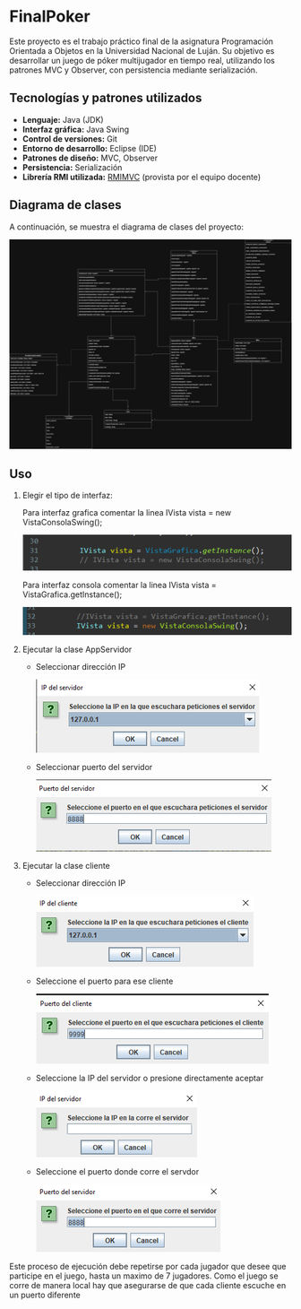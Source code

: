 # FinalPoker

Este proyecto es el trabajo práctico final de la asignatura Programación Orientada a Objetos en la Universidad Nacional de Luján. Su objetivo es desarrollar un juego de póker multijugador en tiempo real, utilizando los patrones MVC y Observer, con persistencia mediante serialización.

## Tecnologías y patrones utilizados

- **Lenguaje:** Java (JDK)
- **Interfaz gráfica:** Java Swing
- **Control de versiones:** Git
- **Entorno de desarrollo:** Eclipse (IDE)
- **Patrones de diseño:** MVC, Observer
- **Persistencia:** Serialización
- **Librería RMI utilizada:** [RMIMVC](https://github.com/federicoradeljak/libreria-rmimvc) (provista por el equipo docente)

## Diagrama de clases

A continuación, se muestra el diagrama de clases del proyecto:

![Diagrama de Clases](Diagrama.jpg)

## Uso

1. Elegir el tipo de interfaz:

   Para interfaz grafica comentar la linea IVista vista = new VistaConsolaSwing();

   ![Image](https://github.com/AlumnoProgAux/imagenes/blob/main/SeleccionInterfazGrafica.png)

     Para interfaz consola comentar la linea IVista vista = VistaGrafica.getInstance();

   ![Image](https://github.com/AlumnoProgAux/imagenes/blob/main/SeleccionInterfazConsola.png)

        
2. Ejecutar la clase AppServidor
   
     * Seleccionar dirección IP
       
       ![Image](https://github.com/AlumnoProgAux/imagenes/blob/main/SeleccionIPServidor.png)
       
     * Seleccionar puerto del servidor
       
       ![Image](https://github.com/AlumnoProgAux/imagenes/blob/main/SeleccionPuertoServidor.png)
       

3. Ejecutar la clase cliente

   * Seleccionar dirección IP

      ![Image](https://github.com/AlumnoProgAux/imagenes/blob/main/SeleccionIPCliente.png)
  
   * Seleccione el puerto para ese cliente

     ![Image](https://github.com/AlumnoProgAux/imagenes/blob/main/SeleccionPuertoCliente.png)
  
   * Seleccione la IP del servidor o presione directamente aceptar

     ![Image](https://github.com/AlumnoProgAux/imagenes/blob/main/SeleccionIPServidorCliente.png)
  
   * Seleccione el puerto donde corre el servdor

     ![Image](https://github.com/AlumnoProgAux/imagenes/blob/main/SeleccionPuertoServidorCliente.png)
  
Este proceso de ejecución debe repetirse por cada jugador que desee que participe en el juego, hasta un maximo de 7 jugadores. Como el juego se corre de manera local hay que asegurarse de que cada cliente escuche en un puerto diferente

